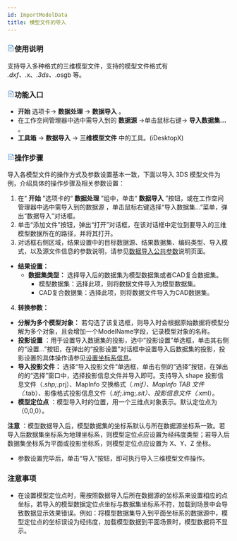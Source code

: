 ```yaml
---
id: ImportModelData
title: 模型文件的导入  
---  
```

### ![](../../img/read.gif)使用说明

支持导入多种格式的三维模型文件，支持的模型文件格式有 *.dxf、*.x、*.3ds、*.osgb 等。

### ![](../../img/read.gif)功能入口

* **开始** 选项卡-> **数据处理** -> **数据导入** 。
* 在工作空间管理器中选中需导入到的 **数据源** ->单击鼠标右键-> **导入数据集...** 。
* **工具箱** -> **数据导入** -> **三维模型文件** 中的工具。(iDesktopX)

### ![](../../img/read.gif)操作步骤

导入各模型文件的操作方式及参数设置基本一致，下面以导入 3DS 模型文件为例，介绍具体的操作步骤及相关参数设置：

1. 在“ **开始** ”选项卡的“ **数据处理** ”组中，单击“ **数据导入** ”按钮，或在工作空间管理器中选中需导入到的数据源 ，单击鼠标右键选择“导入数据集...”菜单，弹出“数据导入”对话框。
2. 单击“添加文件”按钮，弹出“打开”对话框，在该对话框中定位到要导入的三维模型数据所在的路径，并将其打开。
3. 对话框右侧区域，结果设置中的目标数据源、结果数据集、编码类型、导入模式，以及源文件信息的参数说明，请参见[数据导入公共参数](ParameterSettingDia)说明页面。
  * **结果设置：**
    * **数据集类型：** 选择导入后的数据集为模型数据集或者CAD复合数据集。 
      * 模型数据集：选择此项，则将数据文件导入为模型数据集。
      * CAD复合数据集：选择此项，则将数据文件导入为CAD数据集。
4. **转换参数：**
  * **分解为多个模型对象：** 若勾选了该复选框，则导入时会根据原始数据将模型分解为多个对象，且会增加一个ModelName字段，记录模型对象的名称。
  * **投影设置** ：用于设置导入数据集的投影，选中“投影设置”单选框，单击其右侧的“设置...”按钮，在弹出的“投影设置”对话框中设置导入后数据集的投影，投影设置的具体操作请参见[设置坐标系信息](../Projection/SetPrjCoordSys)。
  * **导入投影文件：** 选择“导入投影文件”单选框，单击右侧的“选择”按钮，在弹出的的“选择”窗口中，选择投影信息文件并导入即可。支持导入 shape 投影信息文件（*.shp;*.prj）、MapInfo 交换格式（*.mif）、MapInfo TAB 文件（*.tab）、影像格式投影信息文件（*.tif;*.img;*.sit）、投影信息文件（*.xml）。 
  * **模型定位点** ：模型导入时的位置，用一个三维点对象表示。默认定位点为（0,0,0）。 

**注意**
：模型数据导入后，模型数据集的坐标系默认与所在数据源坐标系一致。若导入后数据集坐标系为地理坐标系，则模型定位点应设置为经纬度类型；若导入后数据集坐标系为平面或投影坐标系，则模型定位点应设置为
X、Y、Z 坐标。

* 参数设置完毕后，单击“导入”按钮，即可执行导入三维模型文件操作。

### 注意事项

* 在设置模型定位点时，需按照数据导入后所在数据源的坐标系来设置相应的点坐标，若导入的模型数据定位点坐标与数据集坐标系不符，加载到场景中会导致数据显示效果错误。例如：将模型数据集导入到平面坐标系的数据源中，模型定位点的坐标误设为经纬度，加载模型数据到平面场景时，模型数据将不显示。


